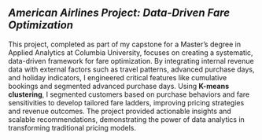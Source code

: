 ## ***American Airlines Project: Data-Driven Fare Optimization***

This project, completed as part of my capstone for a Master’s degree in Applied Analytics at Columbia University, focuses on creating a systematic, data-driven framework for fare optimization. By integrating internal revenue data with external factors such as travel patterns, advanced purchase days, and holiday indicators, I engineered critical features like cumulative bookings and segmented advanced purchase days. Using **K-means clustering**, I segmented customers based on purchase behaviors and fare sensitivities to develop tailored fare ladders, improving pricing strategies and revenue outcomes. The project provided actionable insights and scalable recommendations, demonstrating the power of data analytics in transforming traditional pricing models.
